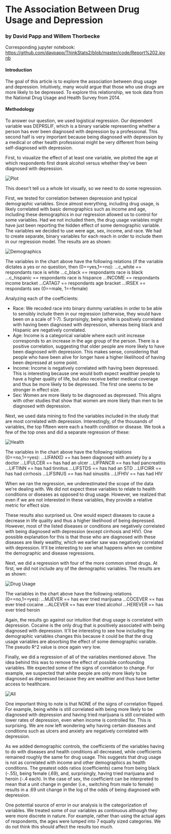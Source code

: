 # The Association Between Drug Usage and Depression
### by David Papp and Willem Thorbecke

Corresponding jupyter notebook: https://github.com/davpapp/ThinkStats2/blob/master/code/Report%202.ipynb

#### Introduction
The goal of this article is to explore the association between drug usage and depression. Intuitively, many would argue that those who use drugs are more likely to be depressed. To explore this relationship, we took data from the National Drug Usage and Health Survey from 2014. 

#### Methodology
To answer our question, we used logistical regression. Our dependent variable was DEPRSLIF, which is a binary variable representing whether a person has ever been diagnosed with depression by a professional. This second half is very important because being diagnosed with depression by a medical or other health professional might be very different from being self-diagnosed with depression.

First, to visualize the effect of at least one variable, we plotted the age at which respondents first drank alcohol versus whether they've been diagnosed with depression. 

![Plot](https://github.com/davpapp/ThinkStats2/blob/master/Reports/Images/scr.png?raw=true)

This doesn't tell us a whole lot visually, so we need to do some regression.

First, we tested for correlation between depression and typical demographic variables. Since almost everything, including drug usage, is likely correlated with basic demographics such as income and age, including these demographics in our regression allowed us to control for some variables. Had we not included them, the drug usage variables might have just been reporting the hidden effect of some demographic variable. The variables we decided to use were age, sex, income, and race. We had to create separate, binary variables for each reach in order to include them in our regression model. The results are as shown:

![Demographics](https://github.com/davpapp/ThinkStats2/blob/master/Reports/Images/demo.png?raw=true)

The variables in the chart above have the following relations (if the variable dictates a yes or no question, then (0==yes,1==no): 
...c_white == respondants race is white
...c_black == respondants race is black
...c_hispanic == respondants race is hispance
...INCOME == respondants income bracket
...CATAG7 == respondants age bracket 
...IRSEX == respondants sex (0==male, 1==female)

Analyzing each of the coefficients: 
- Race: We recoded race into binary dummy variables in order to be able to sensibly include them in our regression (otherwise, they would have been on a scale of 1-7). Surprisingly, being white is positively correlated with having been diagnosed with depression, whereas being black and Hispanic are negatively correlated. 
- Age: Income is a categorical variable where each unit increase corresponds to an increase in the age group of the person. There is a positive correlation, suggesting that older people are more likely to have been diagnosed with depression. This makes sense, considering that people who have been alive for longer have a higher likelihood of having been depressed at some point. 
- Income: Income is negatively correlated with having been depressed. This is interesting because one would both expect wealthier people to have a higher quality of life, but also receive better medical coverage and thus be more likely to be depressed. The first one seems to be stronger in effect size. 
- Sex: Women are more likely to be diagnosed as depressed. This aligns with other studies that show that women are more likely than men to be diagnosed with depression.

Next, we used data mining to find the variables included in the study that are most correlated with depression. Interestingly, of the thousands of variables, the top fifteen were each a health condition or disease. We took a few of the top ones and did a separate regression of these:

![Health](https://github.com/davpapp/ThinkStats2/blob/master/Reports/Images/health.png?raw=true)

The variables in the chart above have the following relations (0==no,1==yes):
  ...LIFANXD == has been diagnosed with anxiety by a doctor
  ...LIFULCER == has had an ulcer
  ...LIFPANCR == has had pancreatitis
  ...LIFTINN == has had tinnitus
  ...LIFSTDS == has had an STD
  ...LIFCIRR == has had cirrhosis
  ...LIFSINUS == has had sinusitis
  ...LIFHIV == has had HIV 

When we ran the regression, we underestimated the scope of the data we're dealing with. We did not expect these variables to relate to health conditions or diseases as opposed to drug usage. However, we realized that even if we are not interested in these variables, they provide a relative metric for effect size. 

These results also surprised us. One would expect diseases to cause a decrease in life quality and thus a higher likelihood of being depressed. However, most of the listed diseases or conditions are negatively correlated with being diagnosed with depression (except cirrhosis and HIV). One possible explanation for this is that those who are diagnosed with these diseases are likely wealthy, which we earlier saw was negatively correlated with depression. It'll be interesting to see what happens when we combine the demographic and disease regressions.


Next, we did a regression with four of the more common street drugs. At first, we did not include any of the demographic variables. The results are as shown:

![Drug Usage](https://github.com/davpapp/ThinkStats2/blob/master/Reports/Images/drugs.png?raw=true)

The variables in the chart above have the following relations (0==no,1==yes):
  ...MJEVER == has ever tried marijuana 
  ...COCEVER == has ever tried cocaine 
  ...ALCEVER == has ever tried alcohol
  ...HEREVER == has ever tried heroin

Again, the results go against our intuition that drug usage is correlated with depression. Cocaine is the only drug that is positively associated with being diagnosed with depression. It'll be interesting to see how including the demographic variables changes this because it could be that the drug usage variables are absorbing the effect of some demographic variable. The pseudo R^2 value is once again very low.

Finally, we did a regression of all of the variables mentioned above. The idea behind this was to remove the effect of possible confounding variables. We expected some of the signs of correlation to change. For example, we suspected that white people are only more likely to be diagnosed as depressed because they are wealthier and thus have better access to healthcare.

![All](https://github.com/davpapp/ThinkStats2/blob/master/Reports/Images/all.png?raw=true)

One important thing to note is that NONE of the signs of correlation flipped. For example, being white is still correlated with being more likely to be diagnosed with depression and having tried marijuana is still correlated with lower rates of depression, even when income is controlled for. This is surprising. We are now left wondering why having certain diseases and conditions such as ulcers and anxiety are negatively correlated with depression.

As we added demographic controls, the coefficients of the variables having to do with diseases and health conditions all decreased, while coefficients remained roughly the same for drug usage. This suggests that drug usage is not as correlated with income and other demographics as health conditions. The greatest odds ratios (coefficients) came from being black (-.55), being female (.69), and, surprisingly, having tried marijuana and heroin (-.4 each). In the case of sex, the coefficient can be interpreted to mean that a unit change in gender (i.e., switching from male to female) results in a .69 unit change in the log of the odds of being diagnosed with depression. 

One potential source of error in our analysis is the categorization of variables. We treated some of our variables as continuous although they were more discrete in nature. For example, rather than using the actual ages of respondents, the ages were lumped into 7 equally sized categories. We do not think this should affect the results too much.
